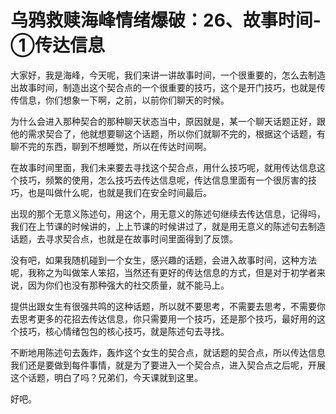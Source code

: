 # 乌鸦救赎海峰情绪爆破：26、故事时间-①传达信息

大家好，我是海峰，今天呢，我们来讲一讲故事时间，一个很重要的，怎么去制造出故事时间，制造出这个契合点的一个很重要的技巧，这个是开门技巧，也就是传传信息，你们想象一下啊，之前，以前你们聊天的时候。

为什么会进入那种契合的那种聊天状态当中，原因就是，某一个聊天话题正好，跟他的需求契合了，他就想要聊这个话题，所以你们就聊不完的，根据这个话题，有聊不完的东西，聊到不想睡觉，所以在传达时间啊。

在故事时间里面，我们未来要去寻找这个契合点，用什么技巧呢，就用传达信息这个技巧，频繁的使用，怎么技巧去传达信息呢，传达信息里面有一个很厉害的技巧，也是叫做什么呢，也就是我们在安全时间最后。

出现的那个无意义陈述句，用这个，用无意义的陈述句继续去传达信息，记得吗，我们在上节课的时候讲的，上上节课的时候讲过了，就是用无意义的陈述句去制造话题，去寻求契合点，也就是在故事时间里面得到了反馈。

没有吧，如果我随机碰到一个女生，感兴趣的话题，会进入故事时间，这种方法呢，我称之为叫做笨人笨招，当然还有更好的传达信息的方式，但是对于初学者来说，因为你们也没有那种强大的社交质量，就不能马上。

提供出跟女生有很强共鸣的这种话题，所以就不要思考，不需要去思考，不需要你去思考更多的花招去传达信息，你只需要用一个技巧，还是那个技巧，最好用的这个技巧，核心情绪包包的核心技巧，就是陈述句去寻找。

不断地用陈述句去轰炸，轰炸这个女生的契合点，就话题的契合点，所以传达信息我们还是要做到每件事情，就是为了要进入一个契合点，进入契合点之后呢，开展这个话题，明白了吗？兄弟们，今天课就到这里。

好吧。